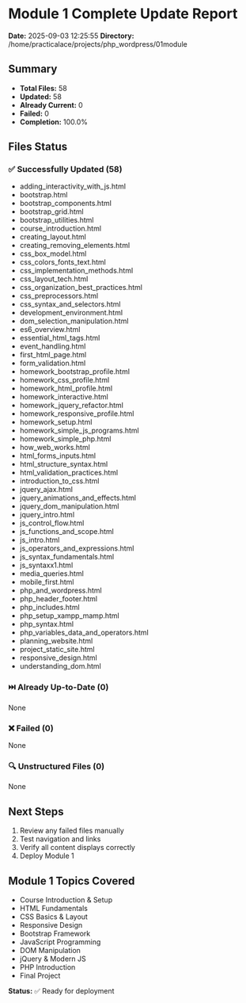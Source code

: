 # Module 1 Complete Update Report
**Date:** 2025-09-03 12:25:55
**Directory:** /home/practicalace/projects/php_wordpress/01module

## Summary
- **Total Files:** 58
- **Updated:** 58
- **Already Current:** 0
- **Failed:** 0
- **Completion:** 100.0%

## Files Status

### ✅ Successfully Updated (58)
- adding_interactivity_with_js.html
- bootstrap.html
- bootstrap_components.html
- bootstrap_grid.html
- bootstrap_utilities.html
- course_introduction.html
- creating_layout.html
- creating_removing_elements.html
- css_box_model.html
- css_colors_fonts_text.html
- css_implementation_methods.html
- css_layout_tech.html
- css_organization_best_practices.html
- css_preprocessors.html
- css_syntax_and_selectors.html
- development_environment.html
- dom_selection_manipulation.html
- es6_overview.html
- essential_html_tags.html
- event_handling.html
- first_html_page.html
- form_validation.html
- homework_bootstrap_profile.html
- homework_css_profile.html
- homework_html_profile.html
- homework_interactive.html
- homework_jquery_refactor.html
- homework_responsive_profile.html
- homework_setup.html
- homework_simple_js_programs.html
- homework_simple_php.html
- how_web_works.html
- html_forms_inputs.html
- html_structure_syntax.html
- html_validation_practices.html
- introduction_to_css.html
- jquery_ajax.html
- jquery_animations_and_effects.html
- jquery_dom_manipulation.html
- jquery_intro.html
- js_control_flow.html
- js_functions_and_scope.html
- js_intro.html
- js_operators_and_expressions.html
- js_syntax_fundamentals.html
- js_syntaxx1.html
- media_queries.html
- mobile_first.html
- php_and_wordpress.html
- php_header_footer.html
- php_includes.html
- php_setup_xampp_mamp.html
- php_syntax.html
- php_variables_data_and_operators.html
- planning_website.html
- project_static_site.html
- responsive_design.html
- understanding_dom.html

### ⏭️ Already Up-to-Date (0)
None

### ❌ Failed (0)
None

### 🔍 Unstructured Files (0)
None

## Next Steps
1. Review any failed files manually
2. Test navigation and links
3. Verify all content displays correctly
4. Deploy Module 1

## Module 1 Topics Covered
- Course Introduction & Setup
- HTML Fundamentals
- CSS Basics & Layout
- Responsive Design
- Bootstrap Framework
- JavaScript Programming
- DOM Manipulation
- jQuery & Modern JS
- PHP Introduction
- Final Project

**Status:** ✅ Ready for deployment
